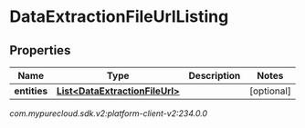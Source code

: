 # DataExtractionFileUrlListing


## Properties

| Name | Type | Description | Notes |
| ------------ | ------------- | ------------- | ------------- |
| **entities** | [**List&lt;DataExtractionFileUrl&gt;**](DataExtractionFileUrl) |  |  [optional] |




_com.mypurecloud.sdk.v2:platform-client-v2:234.0.0_
